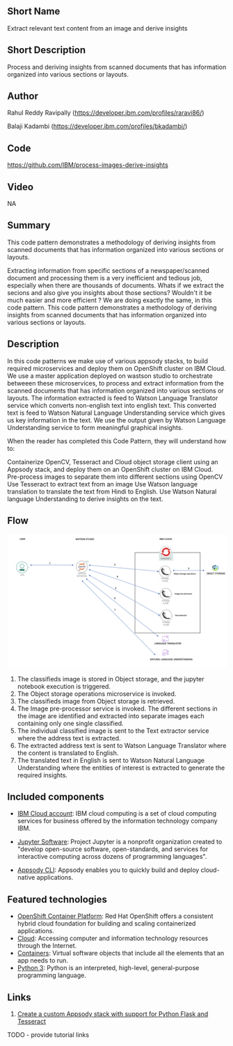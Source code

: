 ## Short Name

Extract relevant text content from an image and derive insights

## Short Description

Process and deriving insights from scanned documents that has information organized into various sections or layouts.

## Author
Rahul Reddy Ravipally (https://developer.ibm.com/profiles/raravi86/)

Balaji Kadambi (https://developer.ibm.com/profiles/bkadambi/)

## Code
https://github.com/IBM/process-images-derive-insights

## Video
NA

## Summary

This code pattern demonstrates a methodology of deriving insights from scanned documents that has information organized into various sections or layouts.

Extracting information from specific sections of a newspaper/scanned document and processing them is a very inefficient and tedious job, especially when there are thousands of documents. Whats if we extract the secions and also give you insights about those sections? Wouldn't it be much easier and more efficient ? We are doing exactly the same, in this code pattern.
This code pattern demonstrates a methodology of deriving insights from scanned documents that has information organized into various sections or layouts.


## Description

In this code patterns we make use of various appsody stacks, to build required microservices and deploy them on OpenShift cluster on IBM Cloud. We use a master application deployed on wastson studio to orchestrate betweeen these microservices, to process and extract information from the scanned documents that has information organized into various sections or layouts. The information extracted is feed to Watson Language Translator service which converts non-english text into english text. This converted text is feed to Watson Natural Language Understanding service which gives us key information in the text. We use the output given by Watson Language Understanding service to form meaningful graphical insights.

When the reader has completed this Code Pattern, they will understand how to:

Containerize OpenCV, Tesseract and Cloud object storage client using an Appsody stack, and deploy them on an OpenShift cluster on IBM Cloud.
Pre-process images to separate them into different sections using OpenCV
Use Tesseract to extract text from an image
Use Watson language translation to translate the text from Hindi to English.
Use Watson Natural language Understanding to derive insights on the text.

## Flow

![](images/architecture.png)

1. The classifieds image is stored in Object storage, and the jupyter notebook execution is triggered.
2. The Object storage operations microservice is invoked.
3. The classifieds image from Object storage is retrieved.
4. The Image pre-processor service is invoked. The different sections in the image are identified and extracted into separate images each containing only one single classified.
5. The individual classified image is sent to the Text extractor service where the address text is extracted.
6. The extracted address text is sent to Watson Language Translator where the content is translated to English.
7. The translated text in English is sent to Watson Natural Language Understanding where the entities of interest is extracted to generate the required insights.


## Included components

* [IBM Cloud account](https://www.ibm.com/cloud/): IBM cloud computing is a set of cloud computing services for business offered by the information technology company IBM.

* [Jupyter Software](https://jupyter.org/install): Project Jupyter is a nonprofit organization created to "develop open-source software, open-standards, and services for interactive computing across dozens of programming languages".

* [Appsody CLI](https://appsody.dev/docs/installing/installing-appsody): Appsody enables you to quickly build and deploy cloud-native applications.

## Featured technologies

* [OpenShift Container Platform](https://www.openshift.com/): Red Hat OpenShift offers a consistent hybrid cloud foundation for building and scaling containerized applications.
* [Cloud](https://en.wikipedia.org/wiki/Cloud_computing): Accessing computer and information technology resources through the Internet.
* [Containers](https://www.ibm.com/cloud/learn/containers): Virtual software objects that include all the elements that an app needs to run.
* [Python 3](https://www.python.org/downloads/): Python is an interpreted, high-level, general-purpose programming language.

## Links

1. [Create a custom Appsody stack with support for Python Flask and Tesseract](https://developer.ibm.com/tutorials/create-a-custom-appsody-stack-with-python-flask-and-tesseract-support/)

TODO - provide tutorial links
